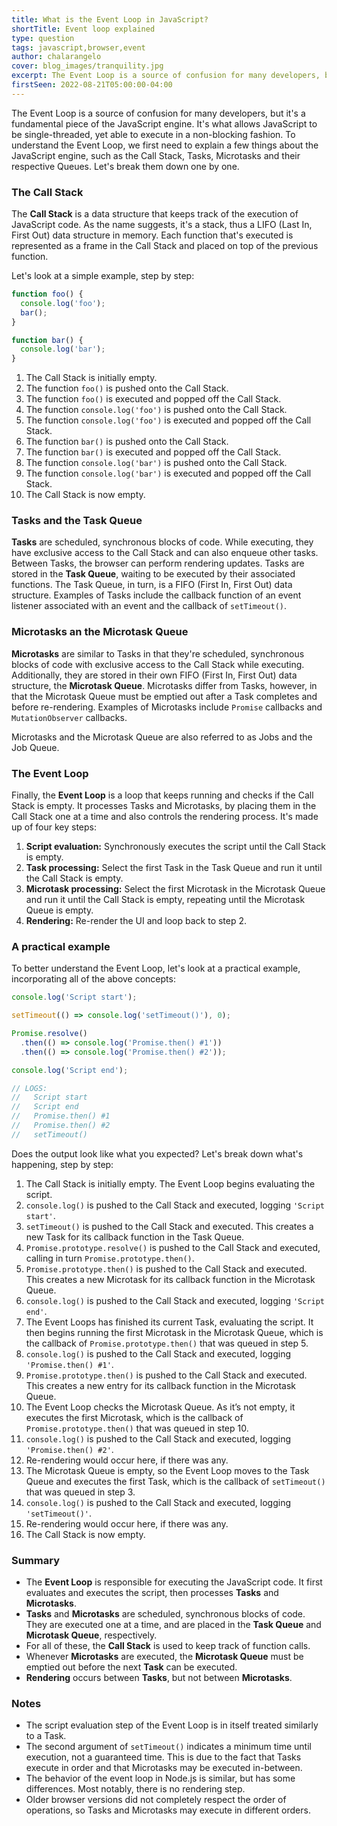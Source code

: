 ```yaml
---
title: What is the Event Loop in JavaScript?
shortTitle: Event loop explained
type: question
tags: javascript,browser,event
author: chalarangelo
cover: blog_images/tranquility.jpg
excerpt: The Event Loop is a source of confusion for many developers, but it's a fundamental piece of the JavaScript engine.
firstSeen: 2022-08-21T05:00:00-04:00
---
```


The Event Loop is a source of confusion for many developers, but it's a fundamental piece of the JavaScript engine. It's what allows JavaScript to be single-threaded, yet able to execute in a non-blocking fashion. To understand the Event Loop, we first need to explain a few things about the JavaScript engine, such as the Call Stack, Tasks, Microtasks and their respective Queues. Let's break them down one by one.

### The Call Stack

The **Call Stack** is a data structure that keeps track of the execution of JavaScript code. As the name suggests, it's a stack, thus a LIFO (Last In, First Out) data structure in memory. Each function that's executed is represented as a frame in the Call Stack and placed on top of the previous function.

Let's look at a simple example, step by step:

```js
function foo() {
  console.log('foo');
  bar();
}

function bar() {
  console.log('bar');
}
```

1. The Call Stack is initially empty.
2. The function `foo()` is pushed onto the Call Stack.
3. The function `foo()` is executed and popped off the Call Stack.
4. The function `console.log('foo')` is pushed onto the Call Stack.
5. The function `console.log('foo')` is executed and popped off the Call Stack.
6. The function `bar()` is pushed onto the Call Stack.
7. The function `bar()` is executed and popped off the Call Stack.
8. The function `console.log('bar')` is pushed onto the Call Stack.
9. The function `console.log('bar')` is executed and popped off the Call Stack.
10. The Call Stack is now empty.

### Tasks and the Task Queue

**Tasks** are scheduled, synchronous blocks of code. While executing, they have exclusive access to the Call Stack and can also enqueue other tasks. Between Tasks, the browser can perform rendering updates. Tasks are stored in the **Task Queue**, waiting to be executed by their associated functions. The Task Queue, in turn, is a FIFO (First In, First Out) data structure. Examples of Tasks include the callback function of an event listener associated with an event and the callback of `setTimeout()`.

### Microtasks an the Microtask Queue

**Microtasks** are similar to Tasks in that they're scheduled, synchronous blocks of code with exclusive access to the Call Stack while executing. Additionally, they are stored in their own FIFO (First In, First Out) data structure, the **Microtask Queue**. Microtasks differ from Tasks, however, in that the Microtask Queue must be emptied out after a Task completes and before re-rendering. Examples of Microtasks include `Promise` callbacks and `MutationObserver` callbacks.

Microtasks and the Microtask Queue are also referred to as Jobs and the Job Queue.

### The Event Loop

Finally, the **Event Loop** is a loop that keeps running and checks if the Call Stack is empty. It processes Tasks and Microtasks, by placing them in the Call Stack one at a time and also controls the rendering process. It's made up of four key steps:

1. **Script evaluation:** Synchronously executes the script until the Call Stack is empty.
2. **Task processing:** Select the first Task in the Task Queue and run it until the Call Stack is empty.
3. **Microtask processing:** Select the first Microtask in the Microtask Queue and run it until the Call Stack is empty, repeating until the Microtask Queue is empty.
4. **Rendering:** Re-render the UI and loop back to step 2.

### A practical example

To better understand the Event Loop, let's look at a practical example, incorporating all of the above concepts:

```js
console.log('Script start');

setTimeout(() => console.log('setTimeout()'), 0);

Promise.resolve()
  .then(() => console.log('Promise.then() #1'))
  .then(() => console.log('Promise.then() #2'));

console.log('Script end');

// LOGS:
//   Script start
//   Script end
//   Promise.then() #1
//   Promise.then() #2
//   setTimeout()
```

Does the output look like what you expected? Let's break down what's happening, step by step:

1. The Call Stack is initially empty. The Event Loop begins evaluating the script.
2. `console.log()` is pushed to the Call Stack and executed, logging `'Script start'`.
3. `setTimeout()` is pushed to the Call Stack and executed. This creates a new Task for its callback function in the Task Queue.
4. `Promise.prototype.resolve()` is pushed to the Call Stack and executed, calling in turn `Promise.prototype.then()`.
5. `Promise.prototype.then()` is pushed to the Call Stack and executed. This creates a new Microtask for its callback function in the Microtask Queue.
6. `console.log()` is pushed to the Call Stack and executed, logging `'Script end'`.
7. The Event Loops has finished its current Task, evaluating the script. It then begins running the first Microtask in the Microtask Queue, which is the callback of `Promise.prototype.then()` that was queued in step 5.
8. `console.log()` is pushed to the Call Stack and executed, logging `'Promise.then() #1'`.
9. `Promise.prototype.then()` is pushed to the Call Stack and executed. This creates a new entry for its callback function in the Microtask Queue.
10. The Event Loop checks the Microtask Queue. As it’s not empty, it executes the first Microtask, which is the callback of `Promise.prototype.then()` that was queued in step 10.
11. `console.log()` is pushed to the Call Stack and executed, logging `'Promise.then() #2'`.
12. Re-rendering would occur here, if there was any.
13. The Microtask Queue is empty, so the Event Loop moves to the Task Queue and executes the first Task, which is the callback of `setTimeout()` that was queued in step 3.
14. `console.log()` is pushed to the Call Stack and executed, logging `'setTimeout()'`.
15. Re-rendering would occur here, if there was any.
16. The Call Stack is now empty.

### Summary

- The **Event Loop** is responsible for executing the JavaScript code. It first evaluates and executes the script, then processes **Tasks** and **Microtasks**.
- **Tasks** and **Microtasks** are scheduled, synchronous blocks of code. They are executed one at a time, and are placed in the **Task Queue** and **Microtask Queue**, respectively.
- For all of these, the **Call Stack** is used to keep track of function calls.
- Whenever **Microtasks** are executed, the **Microtask Queue** must be emptied out before the next **Task** can be executed.
- **Rendering** occurs between **Tasks**, but not between **Microtasks**.

### Notes

- The script evaluation step of the Event Loop is in itself treated similarly to a Task.
- The second argument of `setTimeout()` indicates a minimum time until execution, not a guaranteed time. This is due to the fact that Tasks execute in order and that Microtasks may be executed in-between.
- The behavior of the event loop in Node.js is similar, but has some differences. Most notably, there is no rendering step.
- Older browser versions did not completely respect the order of operations, so Tasks and Microtasks may execute in different orders.
